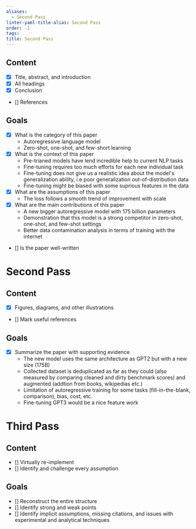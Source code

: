 ```yaml
---
aliases:
  - Second Pass
linter-yaml-title-alias: Second Pass
order: -1
tags: 
title: Second Pass
---
```


## Content

- [x] Title, abstract, and introduction
- [x] All headings
- [x] Conclusion
- [] References

## Goals

- [x] What is the category of this paper
	- Autoregressive language model
	- Zero-shot, one-shot, and few-short learning
- [x] What is the context of this paper
	- Pre-trianed models have lend incredible help to current NLP tasks
	- Fine-tuning requires too much efforts for each new individual task
	- Fine-tuning does not give us a realistic idea about the model's generalization ability, i.e poor generalization out-of-distribution data
	- Fine-tuning might be biased with some suprious features in the data
- [x] What are the assumptions of this paper
	- The loss follows a smooth trend of improvement with scale
- [x] What are the main contributions of this paper
	- A new bigger autoregressive model with 175 billion parameters
	- Demonstration that this model is a strong competitor in zero-shot, one-shot, and few-shot settings
	- Better data contamination analysis in terms of training with the internet
- [] Is the paper well-written

# Second Pass

## Content

- [x] Figures, diagrams, and other illustrations
- [] Mark useful references

## Goals

- [x] Summarize the paper with supporting evidence
	- The new model uses the same architecture as GPT2 but with a new size (175B)
	- Collected dataset is deduplicated as far as they could (also measured by comparing cleaned and dirty benchmark scores) and augmented (addtion from books, wikipedias etc.)
	- Limitation of autoregressive training for some tasks (fill-in-the-blank, comparison), bias, cost, etc.
	- Fine-tuning GPT3 would be a nice feature work

# Third Pass

## Content

- [] Virtually re-implement
- [] Identify and challenge every assumption

## Goals

- [] Reconstruct the entire structure
- [] Identify strong and weak points
- [] Identify implicit assumptions, missing citations, and issues with experimental and analytical techniques